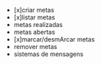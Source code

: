 - [x]criar metas
- [x]listar metas 
- metas realizadas
- metas abertas
- [x]marcar/desmArcar metas
- remover metas
- sistemas de mensagens

